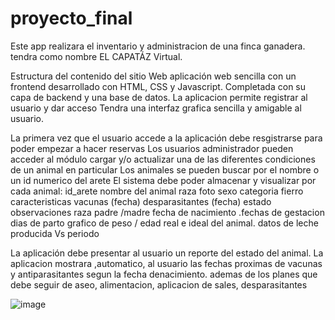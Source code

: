 # proyecto_final

Este app realizara el inventario y administracion de una finca ganadera.
tendra como nombre EL CAPATÁZ Virtual.

Estructura del contenido del sitio Web
aplicación web sencilla con un frontend desarrollado con  HTML, CSS y Javascript. 
Completada con su capa de backend y una base de datos.
La aplicacion permite registrar al usuario y dar acceso 
Tendra una interfaz grafica sencilla y amigable al usuario.


La primera vez que el usuario accede a la aplicación debe resgistrarse para poder empezar a hacer reservas
Los usuarios administrador pueden acceder al módulo cargar y/o actualizar una de las diferentes condiciones de un animal en particular
Los  animales se pueden buscar por el nombre o un id numerico del arete
El sistema debe poder almacenar y visualizar por cada animal:
 id_arete
nombre del animal
raza
foto
sexo
categoria
fierro
caracteristicas
vacunas  (fecha)
desparasitantes (fecha)
estado 
 observaciones
raza
padre /madre
fecha de nacimiento
 .fechas de gestacion
 dias de parto
 grafico de peso / edad real e ideal del animal.
datos de leche producida Vs periodo 

La aplicación debe presentar al usuario un reporte del estado del animal.
La aplicacion mostrara ,automatico, al usuario las fechas proximas de vacunas y antiparasitantes segun la fecha denacimiento.
ademas de los planes que debe seguir de aseo, alimentacion, aplicacion de sales, desparasitantes



![image](https://github.com/user-attachments/assets/4e95c19b-c4ee-45ed-a809-84bbb7b2ae41)
